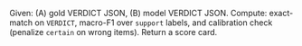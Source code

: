 Given: (A) gold VERDICT JSON, (B) model VERDICT JSON.
Compute: exact-match on `VERDICT`, macro-F1 over `support` labels, and calibration check (penalize `certain` on wrong items). Return a score card.
